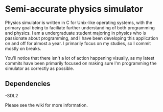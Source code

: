 Semi-accurate physics simulator
===============================


  Physics simulator is written in C for Unix-like operating systems, with the primary goal being to faciliate 
further understanding of both programming and physics. I am a undergraduate student majoring in physics who is passionate about programming, and I have been developing this application on and off for almost a year. I primarily focus on my studies, so I commit mostly on breaks.

You'll notice that there isn't a lot of action happening visually, as my latest commits have been primarily focused on
making sure I'm programming the simulator as correctly as possible.


Dependencies
------------

-SDL2


Please see the wiki for more information.
